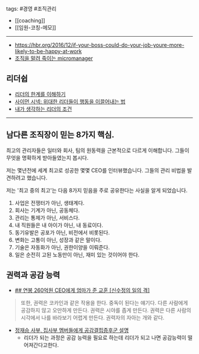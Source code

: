 tags: #경영 #조직관리 


- [[coaching]]
- [[임원-코칭-메모]]

---

- https://hbr.org/2016/12/if-your-boss-could-do-your-job-youre-more-likely-to-be-happy-at-work
- [조직을 말려 죽이는 micromanager](https://brunch.co.kr/@younghakjang/17)

## 리더쉽
- [리더의 한계를 이해하기](http://jamestic.egloos.com/1995722 "http://jamestic.egloos.com/1995722")
- [사이먼 시넥: 위대한 리더들이 행동을 이끌어내는 법](http://www.ted.com/talks/lang/kor/simon_sinek_how_great_leaders_inspire_action.html "http://www.ted.com/talks/lang/kor/simon_sinek_how_great_leaders_inspire_action.html")
- [내가 생각하는 리더의 조건](http://sungmooncho.com/2011/01/23/leader/ "http://sungmooncho.com/2011/01/23/leader/")

-------

## 남다른 조직장이 믿는 8가지 핵심.

최고의 관리자들은 일터와 회사, 팀의 원동력을 근본적으로 다르게 이해합니다. 그들이 무엇을 명확하게 받아들였는지 봅시다.
  

저는 몇년전에 세계 최고로 성공한 몇몇 CEO를 인터뷰했습니다. 그들의 관리 비법을 발견하려고 했습니다.

저는 '최고 중의 최고'는 다음 8가지 믿음을 주로 공유한다는 사실을 알게 되었습니다.
  

1. 사업은 전쟁터가 아닌, 생태계다.
2. 회사는 기계가 아닌, 공동체다.
3. 관리는 통제가 아닌, 서비스다.
4. 내 직원들은 내 아이가 아닌, 내 동료이다.
5. 동기유발은 공포가 아닌, 비전에서 비롯된다.
6. 변화는 고통이 아닌, 성장과 같은 말이다.
7. 기술은 자동화가 아닌, 권한이양을 이뤄준다.
8. 일은 순전히 고된 노동만이 아닌, 재미 있는 것이어야 한다.

## 권력과 공감 능력
- [## 연봉 260억원 CEO에게 엄마가 준 교훈 [신수정의 일의 격]](https://n.news.naver.com/article/277/0005091124)

> 또한, 권력은 코카인과 같은 작용을 한다. 중독이 된다는 얘기다. 다른 사람에게 공감하지 않고 오만하게 만든다. 권력은 시야를 좁게 만든다. 권력은 다른 사람의 시각에서 나를 바라보기 어렵게 만든다. 권력자의 자아는 개와 같다.

- [정재승 사부, 집사부 멤버들에게 공감결핍증후군 설명](https://www.youtube.com/watch?v=SBqvuT-LxCE)
	- 리더가 되는 과정은 공감 능력을 필요로 하는데 리더가 되고 나면 공감능력이 떨어져간다고한다.
